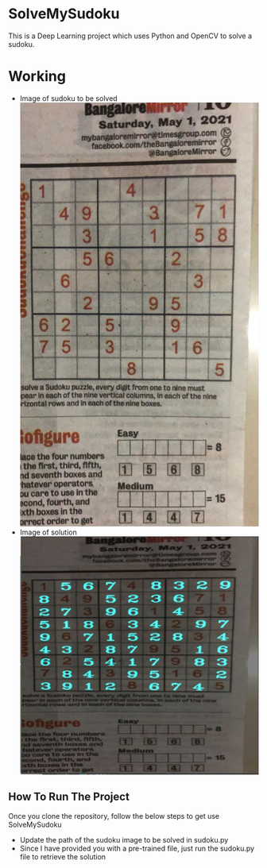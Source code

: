 # SolveMySudoku

This is a Deep Learning project which uses Python and OpenCV to solve a sudoku. 

# Working
* Image of sudoku to be solved
![Image of Sudoku](https://github.com/arjunrkaushik/SolveMySudoku/blob/1c2c21287e700522247fcc013ca1e78356efc8ba/test.jpeg)
* Image of solution
![Image of Solution](https://github.com/arjunrkaushik/SolveMySudoku/blob/1c2c21287e700522247fcc013ca1e78356efc8ba/sol.jpeg)

## How To Run The Project 

Once you clone the repository, follow the below steps to get use SolveMySudoku

* Update the path of the sudoku image to be solved in sudoku.py
* Since I have provided you with a pre-trained file, just run the sudoku.py file to retrieve the solution

